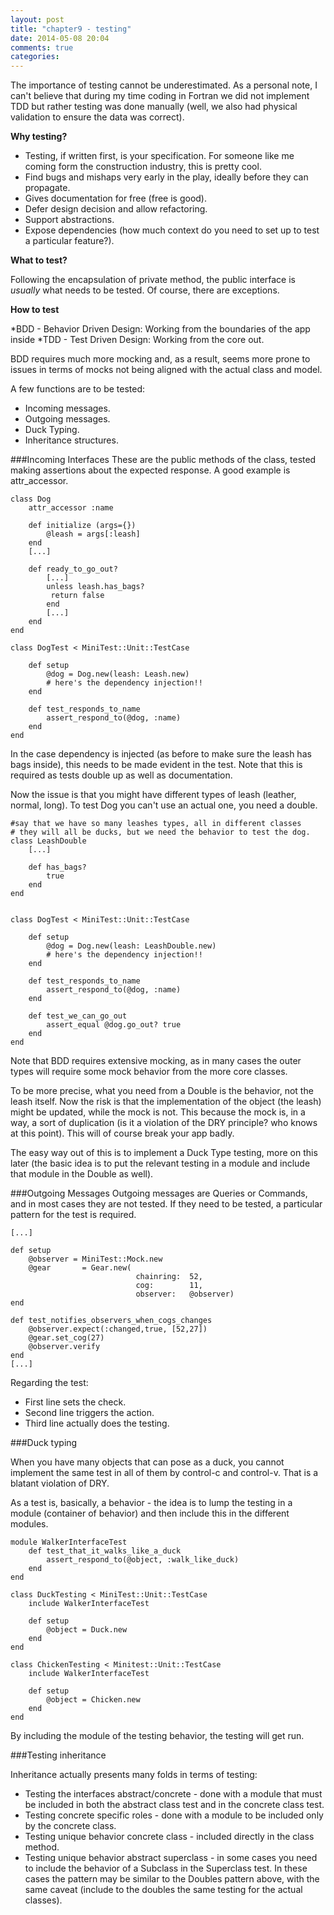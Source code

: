 ```yaml
---
layout: post
title: "chapter9 - testing"
date: 2014-05-08 20:04
comments: true
categories: 
---
```

The importance of testing cannot be underestimated. As a personal note, I can't believe that during my time coding in Fortran we did not implement TDD but rather testing was done manually (well, we also had physical validation to ensure the data was correct).

**Why testing?**

* Testing, if written first, is your specification. For someone like me coming form the construction industry, this is pretty cool.
* Find bugs and mishaps very early in the play, ideally before they can propagate.
* Gives documentation for free (free is good).
* Defer design decision and allow refactoring.
* Support abstractions.
* Expose dependencies (how much context do you need to set up to test a particular feature?).

**What to test?**

Following the encapsulation of private method, the public interface is *usually* what needs to be tested. Of course, there are exceptions.

**How to test**

*BDD - Behavior Driven Design: Working from the boundaries of the app inside
*TDD - Test Driven Design: Working from the core out.

BDD requires much more mocking and, as a result, seems more prone to issues in terms of mocks not being aligned with the actual class and model.

A few functions are to be tested:

* Incoming messages.
* Outgoing messages.
* Duck Typing.
* Inheritance structures.

###Incoming Interfaces
These are the public methods of the class, tested making assertions about the expected response. A good example is attr_accessor.

	class Dog
		attr_accessor :name
		
		def initialize (args={})
			@leash = args[:leash]
		end
		[...]
		
		def ready_to_go_out?
			[...]
			unless leash.has_bags?
			 return false
			end
			[...]
		end
	end
	
	class DogTest < MiniTest::Unit::TestCase
	
		def setup
			@dog = Dog.new(leash: Leash.new)
			# here's the dependency injection!!
		end
		
		def test_responds_to_name
			assert_respond_to(@dog, :name)
		end
	end


In the case dependency is injected (as before to make sure the leash has bags inside), this needs to be made evident in the test. Note that this is required as tests double up as well as documentation.

Now the issue is that you might have different types of leash (leather, normal, long). To test Dog you can't use an actual one, you need a double.
	
	#say that we have so many leashes types, all in different classes
	# they will all be ducks, but we need the behavior to test the dog.
	class LeashDouble
		[...]
		
		def has_bags?
			true
		end
	end


	class DogTest < MiniTest::Unit::TestCase
	
		def setup
			@dog = Dog.new(leash: LeashDouble.new)
			# here's the dependency injection!!
		end
		
		def test_responds_to_name
			assert_respond_to(@dog, :name)
		end
		
		def test_we_can_go_out
			assert_equal @dog.go_out? true
		end
	end

Note that BDD requires extensive mocking, as in many cases the outer types will require some mock behavior from the more core classes.

To be more precise, what you need from a Double is the behavior, not the leash itself. Now the risk is that the implementation of the object (the leash) might be updated, while the mock is not. This because the mock is, in a way, a sort of duplication (is it a violation of the DRY principle? who knows at this point). This will of course break your app badly.

The easy way out of this is to implement a Duck Type testing, more on this later (the basic idea is to put the relevant testing in a module and include that module in the Double as well).

###Outgoing Messages
Outgoing messages are Queries or Commands, and in most cases they are not tested. If they need to be tested, a particular pattern for the test is required.

	[...]
	
	def setup 
		@observer = MiniTest::Mock.new
		@gear 		= Gear.new(
								chainring: 	52,
								cog: 		11,
								observer: 	@observer)
	end
	
	def test_notifies_observers_when_cogs_changes
		@observer.expect(:changed,true, [52,27])
		@gear.set_cog(27)
		@observer.verify
	end
	[...]
	
	
Regarding the test:

- First line sets the check.
- Second line triggers the action.
- Third line actually does the testing.

###Duck typing

When you have many objects that can pose as a duck, you cannot implement the same test in all of them by control-c and control-v. That is a blatant violation of DRY.

As a test is, basically, a behavior - the idea is to lump the testing in a module (container of behavior) and then include this in the different modules.

	module WalkerInterfaceTest
		def test_that_it_walks_like_a_duck
			assert_respond_to(@object, :walk_like_duck)
		end
	end
	
	class DuckTesting < MiniTest::Unit::TestCase
		include WalkerInterfaceTest
		
		def setup
			@object = Duck.new
		end
	end
	
	class ChickenTesting < Minitest::Unit::TestCase
		include WalkerInterfaceTest
		
		def setup
			@object = Chicken.new
		end
	end	
	
By including the module of the testing behavior, the testing will get run.


###Testing inheritance

Inheritance actually presents many folds in terms of testing:

* Testing the interfaces abstract/concrete - done with a module that must be included in both the abstract class test and in the concrete class test.
* Testing concrete specific roles - done with a module to be included only by the concrete class.
* Testing unique behavior concrete class - included directly in the class method.
* Testing unique behavior abstract superclass - in some cases you need to include the behavior of a Subclass in the Superclass test. In these cases the pattern may be similar to the Doubles pattern above, with the same caveat (include to the doubles the same testing for the actual classes).
		








